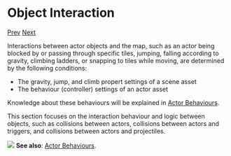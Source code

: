 # Object Interaction

[Prev]() [Next]()

Interactions between actor objects and the map, such as an actor being blocked by or passing through specific tiles, jumping, falling according to gravity, climbing ladders, or snapping to tiles while moving, are determined by the following conditions:

* The gravity, jump, and climb propert settings of a scene asset
* The behaviour (controller) settings of an actor asset

Knowledge about these behaviours will be explained in [Actor Behaviours](page-not-found.html).

This section focuses on the interaction behaviour and logic between objects, such as collisions between actors, collisions between actors and triggers, and collisions between actors and projectiles.

<div class="content-highlight" style="min-height: 48px;">
  <img src="imgs/logo-nokbd.png" class="logo-tip">
  <span class="content-text">
    <strong>See also</strong>: <a href="page-not-found.html" class="nav-link">Actor Behaviours</a>.
  </span>
</div>
